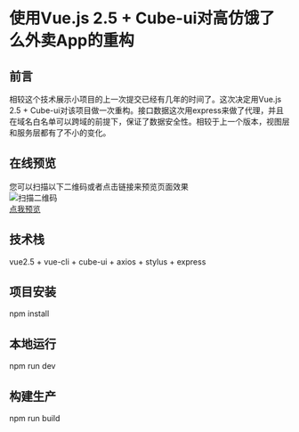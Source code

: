 # 使用Vue.js 2.5 + Cube-ui对高仿饿了么外卖App的重构 #

## 前言

相较这个技术展示小项目的上一次提交已经有几年的时间了。这次决定用Vue.js 2.5 + Cube-ui对该项目做一次重构。接口数据这次用express来做了代理，并且在域名白名单可以跨域的前提下，保证了数据安全性。相较于上一个版本，视图层和服务层都有了不小的变化。


## 在线预览

您可以扫描以下二维码或者点击链接来预览页面效果<br />
![扫描二维码](https://static.lizhigang.cn/img/qrcode.png)<br />
<a href="https://www.lizhigang.cn/ele/" target="_blank">点我预览</a>


## 技术栈

vue2.5 + vue-cli + cube-ui + axios + stylus + express


## 项目安装

npm install


## 本地运行

npm run dev


## 构建生产

npm run build
